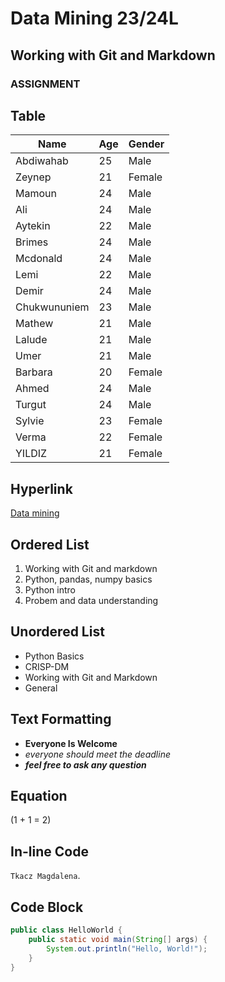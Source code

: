 # Data Mining 23/24L

## Working with Git and Markdown

### ASSIGNMENT

## Table

| Name          | Age | Gender |
|----------     |-----|--------|
| Abdiwahab	    | 25  | Male   |
| Zeynep        | 21  | Female |
| Mamoun        | 24  | Male   |
| Ali           | 24  | Male   |
| Aytekin       | 22  | Male   |
| Brimes        | 24  | Male   |
| Mcdonald      | 24  | Male   |
| Lemi          | 22  | Male   |
| Demir         | 24  | Male   |
| Chukwununiem  | 23  | Male   |
| Mathew        | 21  | Male   |
| Lalude        | 21  | Male   |
| Umer          | 21  | Male   |
| Barbara       | 20  | Female |
| Ahmed         | 24  | Male   |
| Turgut        | 24  | Male   |
| Sylvie        | 23  | Female |
| Verma         | 22  | Female |
| YILDIZ        | 21  | Female |

## Hyperlink

[Data mining](https://el.us.edu.pl/wnst/course/view.php?id=2976)

## Ordered List

1. Working with Git and markdown
2. Python, pandas, numpy basics
3. Python intro
4. Probem and data understanding

## Unordered List

- Python Basics
- CRISP-DM
- Working with Git and Markdown
- General

## Text Formatting

- **Everyone Is Welcome**
- *everyone should meet the deadline*
- ***feel free to ask any question***

## Equation

\(1 + 1 = 2\)

## In-line Code

 `Tkacz Magdalena`.

## Code Block

```java
public class HelloWorld {
    public static void main(String[] args) {
        System.out.println("Hello, World!");
    }
}
